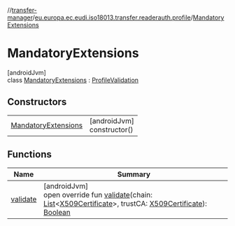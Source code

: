 //[transfer-manager](../../../index.md)/[eu.europa.ec.eudi.iso18013.transfer.readerauth.profile](../index.md)/[MandatoryExtensions](index.md)

# MandatoryExtensions

[androidJvm]\
class [MandatoryExtensions](index.md) : [ProfileValidation](../-profile-validation/index.md)

## Constructors

|                                                 |                               |
|-------------------------------------------------|-------------------------------|
| [MandatoryExtensions](-mandatory-extensions.md) | [androidJvm]<br>constructor() |

## Functions

| Name                    | Summary                                                                                                                                                                                                                                                                                                                                                                                                                                                                                                         |
|-------------------------|-----------------------------------------------------------------------------------------------------------------------------------------------------------------------------------------------------------------------------------------------------------------------------------------------------------------------------------------------------------------------------------------------------------------------------------------------------------------------------------------------------------------|
| [validate](validate.md) | [androidJvm]<br>open override fun [validate](validate.md)(chain: [List](https://kotlinlang.org/api/latest/jvm/stdlib/kotlin-stdlib/kotlin.collections/-list/index.html)&lt;[X509Certificate](https://developer.android.com/reference/kotlin/java/security/cert/X509Certificate.html)&gt;, trustCA: [X509Certificate](https://developer.android.com/reference/kotlin/java/security/cert/X509Certificate.html)): [Boolean](https://kotlinlang.org/api/latest/jvm/stdlib/kotlin-stdlib/kotlin/-boolean/index.html) |
